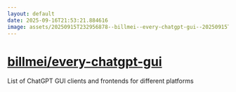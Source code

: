 ```yaml
---
layout: default
date: 2025-09-16T21:53:21.884616
image: assets/20250915T232956878--billmei--every-chatgpt-gui--20250915T233728361--cropped.png
---
```


# [billmei/every-chatgpt-gui](https://github.com/billmei/every-chatgpt-gui)

List of ChatGPT GUI clients and frontends for different platforms
